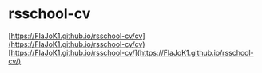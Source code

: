 # rsschool-cv  
[https://FlaJoK1.github.io/rsschool-cv/cv](https://FlaJoK1.github.io/rsschool-cv/cv)  
[https://FlaJoK1.github.io/rsschool-cv/](https://FlaJoK1.github.io/rsschool-cv/)